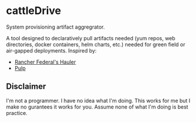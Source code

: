 # cattleDrive
System provisioning artifact aggregrator.

A tool designed to declaratively pull artifacts needed (yum repos, web directories, docker containers, helm charts, etc.) needed for green field or air-gapped deployments.  Inspired by:

- [Rancher Federal's Hauler](https://github.com/rancherfederal/hauler)
- [Pulp](https://pulpproject.org/)

## Disclaimer
I'm not a programmer.  I have no idea what I'm doing.  This works for me but I make no gurantees it works for you.  Assume none of what I'm doing is best practice.